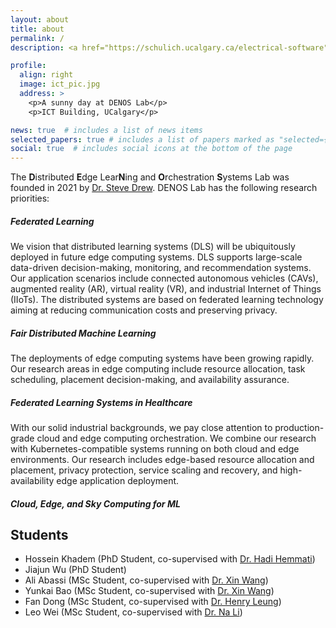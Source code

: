 ```yaml
---
layout: about
title: about
permalink: /
description: <a href="https://schulich.ucalgary.ca/electrical-software">Department of Electrical and Software Engineering</a>, University of Calgary

profile:
  align: right
  image: ict_pic.jpg
  address: >
    <p>A sunny day at DENOS Lab</p>
    <p>ICT Building, UCalgary</p>

news: true  # includes a list of news items
selected_papers: true # includes a list of papers marked as "selected={true}"
social: true  # includes social icons at the bottom of the page
---
```


The **D**istributed **E**dge Lear**N**ing and **O**rchestration **S**ystems Lab was founded in 2021 by [Dr. Steve Drew](https://grad.ucalgary.ca/future-students/supervisor/steve-drew). DENOS Lab has the following research priorities:

##### Federated Learning
We vision that distributed learning systems (DLS) will be ubiquitously deployed in future edge computing systems. DLS supports large-scale data-driven decision-making, monitoring, and recommendation systems. Our application scenarios include connected autonomous vehicles (CAVs), augmented reality (AR), virtual reality (VR), and industrial Internet of Things (IIoTs). The distributed systems are based on federated learning technology aiming at reducing communication costs and preserving privacy.

##### Fair Distributed Machine Learning
The deployments of edge computing systems have been growing rapidly. Our research areas in edge computing include resource allocation, task scheduling, placement decision-making, and availability assurance.

##### Federated Learning Systems in Healthcare

With our solid industrial backgrounds, we pay close attention to production-grade cloud and edge computing orchestration. We combine our research with Kubernetes-compatible systems running on both cloud and edge environments. Our research includes edge-based resource allocation and placement, privacy protection, service scaling and recovery, and high-availability edge application deployment.

##### Cloud, Edge, and Sky Computing for ML

## Students

- Hossein Khadem (PhD Student, co-supervised with [Dr. Hadi Hemmati](https://lassonde.yorku.ca/users/hhemmati))
- Jiajun Wu (PhD Student)
- Ali Abassi (MSc Student, co-supervised with [Dr. Xin Wang](https://schulich.ucalgary.ca/contacts/xin-wang))
- Yunkai Bao (MSc Student, co-supervised with [Dr. Xin Wang](https://schulich.ucalgary.ca/contacts/xin-wang))
- Fan Dong (MSc Student, co-supervised with [Dr. Henry Leung](https://profiles.ucalgary.ca/henry-leung))
- Leo Wei (MSc Student, co-supervised with [Dr. Na Li](https://cumming.ucalgary.ca/centres/centre-health-informatics/profiles/na-li))


